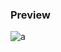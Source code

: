### Preview
![a](https://github.com/Eazvy/UILibs/blob/main/Librarys/Linoria/Screenshot%202023-03-07%20232842.png?raw=true)
